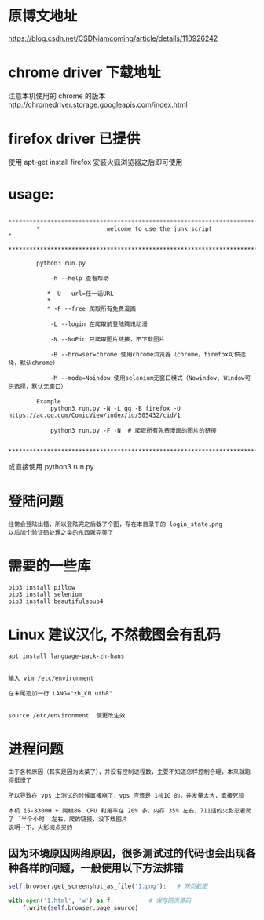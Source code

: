 # 原博文地址
https://blog.csdn.net/CSDNiamcoming/article/details/110926242	

# chrome driver 下载地址
注意本机使用的 chrome 的版本
http://chromedriver.storage.googleapis.com/index.html

# firefox driver 已提供
使用 apt-get install firefox 安装火狐浏览器之后即可使用

# usage:
            ***************************************************************************
            *                   welcome to use the junk script                        *
            ***************************************************************************
            
            python3 run.py 
                
                -h --help 查看帮助
                
               * -U --url=任一话URL 
               * 
               * -F --free 爬取所有免费漫画 
                
                -L --login 在爬取前登陆腾讯动漫
                
                -N --NoPic 只爬取图片链接，不下载图片
                
                -B --browser=chrome 使用chrome浏览器（chrome，firefox可供选择，默认chrome）
                
                -M --mode=Noindow 使用selenium无窗口模式（Nowindow, Window可供选择，默认无窗口）
            
            Example：
                python3 run.py -N -L qq -B firefox -U https://ac.qq.com/ComicView/index/id/505432/cid/1  
                
                python3 run.py -F -N  # 爬取所有免费漫画的图片的链接 
                
            ***************************************************************************

或直接使用 python3 run.py

# 登陆问题
	经常会登陆出错，所以登陆完之后截了个图，存在本目录下的 login_state.png
	以后加个验证码处理之类的东西就完美了

# 需要的一些库
	pip3 install pillow
	pip3 install selenium
	pip3 install beautifulsoup4

# Linux 建议汉化, 不然截图会有乱码
	apt install language-pack-zh-hans


	输入 vim /etc/environment     

	在末尾追加一行 LANG="zh_CN.uth8"


	source /etc/environment  使更改生效

# 进程问题
	由于各种原因（其实是因为太菜了），并没有控制进程数，主要不知道怎样控制合理，本来就跑得挺慢了
	
	所以导致在 vps 上测试的时候直接崩了，vps 应该是 1核1G 的，并发量太大，直接死锁

	本机 i5-8300H + 两根8G，CPU 利用率在 20% 多，内存 35% 左右，711话的火影忍者爬了 `半个小时` 左右，爬的链接，没下载图片
	说明一下，火影阅点买的

## 因为环境原因网络原因，很多测试过的代码也会出现各种各样的问题，一般使用以下方法排错
```python
self.browser.get_screenshot_as_file('1.png');	# 网页截图

with open('1.html', 'w') as f:			# 保存网页源码
	f.write(self.browser.page_source)
```
		
